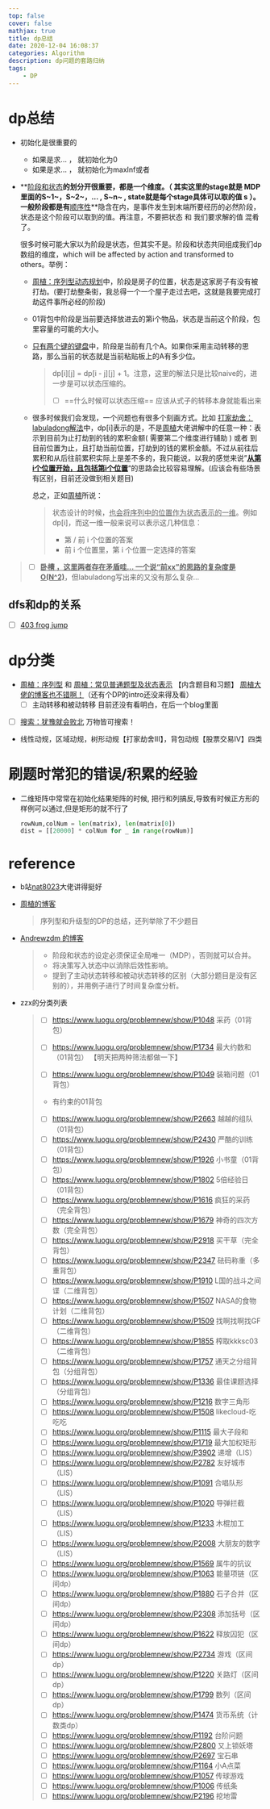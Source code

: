 ```yaml
---
top: false
cover: false
mathjax: true
title: dp总结
date: 2020-12-04 16:08:37
categories: Algorithm
description: dp问题的套路归纳
tags:
	- DP
---
```

# dp总结

* 初始化是很重要的

  * 如果是求...  ，  就初始化为0
  * 如果是求... ， 就初始化为maxInf或者

* **<u>阶段和状态</u>**的划分开很重要，都是一个维度。（ 其实这里的stage就是 MDP里面的S~1~，S~2~，... , S~n~ , state就是每个stage具体可以取的值 s ）。一般阶段都是有**<u>顺序性</u>**隐含在内，是事件发生到末端所要经历的必然阶段，状态是这个阶段可以取到的值。再注意，不要把状态 和 我们要求解的值 混肴了。

  很多时候可能大家以为阶段是状态，但其实不是。阶段和状态共同组成我们dp数组的维度，which will be affected by action and transformed to others。举例：

  * [周植：序列型动态规划](https://leetcode-cn.com/circle/article/kQfS5s/)中，阶段是房子的位置，状态是这家房子有没有被打劫。(要打劫整条街，我总得一个一个屋子走过去吧，这就是我要完成打劫这件事所必经的阶段)

  * 01背包中阶段是当前要选择放进去的第i个物品，状态是当前这个阶段，包里容量的可能的大小。

  * [只有两个键的键盘](https://leetcode-cn.com/problems/2-keys-keyboard/solution/dong-tai-gui-hua-xiang-xi-fen-xi-jie-shi-wei-shi-y/)中，阶段是当前有几个A。如果你采用主动转移的思路，那么当前的状态就是当前粘贴板上的A有多少位。

    > dp\[i][j] = dp\[i - j][j] + 1。注意，这里的解法只是比较naive的，进一步是可以状态压缩的。
    >
    > * [ ] ==什么时候可以状态压缩==  应该从式子的转移本身就能看出来

  * 很多时候我们会发现，一个问题也有很多个刻画方式。比如 [打家劫舍：labuladong解法](https://leetcode-cn.com/problems/house-robber-ii/solution/tong-yong-si-lu-tuan-mie-da-jia-jie-she-wen-ti-by-/)中，dp[i]表示的是，不是[周植](https://leetcode-cn.com/circle/article/kQfS5s/)大佬讲解中的任意一种：表示到目前为止打劫到的钱的累积金额( 需要第二个维度进行辅助 ) 或者 到目前位置为止，且打劫当前位置，打劫到的钱的累积金额。不过从前往后累积和从后往前累积实际上是差不多的，我只能说，以我的感觉来说”<u>**从第i个位置开始，且包括第i个位置**</u>“的思路会比较容易理解。(应该会有些场景有区别，目前还没做到相关题目)

    总之，正如[周植](https://leetcode-cn.com/circle/article/kQfS5s/)所说：

    > 状态设计的时候，<u>也会将序列中的位置作为状态表示的一维</u>。例如 dp[i]，而这一维一般来说可以表示这几种信息：
    > * 第 / 前 i 个位置的答案
    > * 前 i 个位置里，第 i 个位置一定选择的答案



> * [ ] **<u>卧槽  ，这里两者存在矛盾哇... 一个说“前xx”的思路的复杂度是O(N^2)</u>**，但labuladong写出来的又没有那么复杂...



## dfs和dp的关系

* [ ] [403 frog jump](https://leetcode.com/problems/frog-jump/submissions/)



# dp分类

* [周植：序列型](https://leetcode-cn.com/circle/article/kQfS5s/) 和 [周植：常见普通题型及状态表示](https://leetcode-cn.com/circle/article/VFZEXA/)  【内含题目和习题】  [周植大佬的博客也不错啊！](https://wnjxyk.tech/117.html)（还有个DP的intro还没来得及看）
  * [ ] 主动转移和被动转移 目前还没有看明白，在后一个blog里面

* [ ] [搜索：犹豫就会败北](https://www.bilibili.com/video/BV1Y7411N7Bn)  万物皆可搜索！

* 线性动规，区域动规，树形动规【打家劫舍Ⅲ】，背包动规【股票交易Ⅳ】四类





# 刷题时常犯的错误/积累的经验

* 二维矩阵中常常在初始化结果矩阵的时候, 把行和列搞反,导致有时候正方形的样例可以通过,但是矩形的就不行了

    ```python
    rowNum,colNum = len(matrix), len(matrix[0])
    dist = [[20000] * colNum for _ in range(rowNum)]
    ```




# reference

* b站[nat8023](https://space.bilibili.com/149758)大佬讲得挺好

* [周植的博客](https://wnjxyk.keji.moe/algorithm/algorithm-abc/sequence-dp)

  > 序列型和升级型的DP的总结，还列举除了不少题目

* [Andrewzdm 的博客](https://www.luogu.com.cn/blog/0408Dodgemin/dp-conceptions)

  > * 阶段和状态的设定必须保证全局唯一（MDP），否则就可以合并。
  > * 将决策写入状态中以消除后效性影响。
  > * 提到了主动状态转移和被动状态转移的区别（大部分题目是没有区别的），并用例子进行了时间复杂度分析。

* zzx的分类列表

  > * [ ] https://www.luogu.org/problemnew/show/P1048 采药（01背包）
  >
  > * [ ] https://www.luogu.org/problemnew/show/P1734 最大约数和（01背包） 【明天把两种筛法都做一下】
  > * [ ] https://www.luogu.org/problemnew/show/P1049 装箱问题（01背包）
  > * 有约束的01背包
  > * [ ] https://www.luogu.org/problemnew/show/P2663 越越的组队（01背包）
  > * [ ] https://www.luogu.org/problemnew/show/P2430 严酷的训练（01背包）
  > * [ ] https://www.luogu.org/problemnew/show/P1926 小书童（01背包）
  > * [ ] https://www.luogu.org/problemnew/show/P1802 5倍经验日（01背包）
  > * [ ] https://www.luogu.org/problemnew/show/P1616 疯狂的采药（完全背包）
  > * [ ] https://www.luogu.org/problemnew/show/P1679 神奇的四次方数（完全背包）
  > * [ ] https://www.luogu.org/problemnew/show/P2918 买干草（完全背包）
  > * [ ] https://www.luogu.org/problemnew/show/P2347 砝码称重（多重背包）
  > * [ ] https://www.luogu.org/problemnew/show/P1910 L国的战斗之间谍（二维背包）
  > * [ ] https://www.luogu.org/problemnew/show/P1507 NASA的食物计划（二维背包）
  > * [ ] https://www.luogu.org/problemnew/show/P1509 找啊找啊找GF（二维背包）
  > * [ ] https://www.luogu.org/problemnew/show/P1855 榨取kkksc03（二维背包）
  > * [ ] https://www.luogu.org/problemnew/show/P1757 通天之分组背包（分组背包）
  > * [ ] https://www.luogu.org/problemnew/show/P1336 最佳课题选择（分组背包）
  > * [ ] https://www.luogu.org/problemnew/show/P1216 数字三角形
  > * [ ] https://www.luogu.org/problemnew/show/P1508 likecloud-吃吃吃
  > * [ ] https://www.luogu.org/problemnew/show/P1115 最大子段和
  > * [ ] https://www.luogu.org/problemnew/show/P1719 最大加权矩形
  > * [ ] https://www.luogu.org/problemnew/show/P3902 递增（LIS）
  > * [ ] https://www.luogu.org/problemnew/show/P2782 友好城市（LIS）
  > * [ ] https://www.luogu.org/problemnew/show/P1091 合唱队形（LIS）
  > * [ ] https://www.luogu.org/problemnew/show/P1020 导弹拦截（LIS）
  > * [ ] https://www.luogu.org/problemnew/show/P1233 木棍加工（LIS）
  > * [ ] https://www.luogu.org/problemnew/show/P2008 大朋友的数字（LIS）
  > * [ ] https://www.luogu.org/problemnew/show/P1569 属牛的抗议
  > * [ ] https://www.luogu.org/problemnew/show/P1063 能量项链（区间dp）
  > * [ ] https://www.luogu.org/problemnew/show/P1880 石子合并（区间dp）
  > * [ ] https://www.luogu.org/problemnew/show/P2308 添加括号（区间dp）
  > * [ ] https://www.luogu.org/problemnew/show/P1622 释放囚犯（区间dp）
  > * [ ] https://www.luogu.org/problemnew/show/P2734 游戏（区间dp）
  > * [ ] https://www.luogu.org/problemnew/show/P1220 关路灯（区间dp）
  > * [ ] https://www.luogu.org/problemnew/show/P1799 数列（区间dp）
  > * [ ] https://www.luogu.org/problemnew/show/P1474 货币系统（计数类dp）
  > * [ ] https://www.luogu.org/problemnew/show/P1192 台阶问题
  > * [ ] https://www.luogu.org/problemnew/show/P2800 又上锁妖塔
  > * [ ] https://www.luogu.org/problemnew/show/P2697 宝石串
  > * [ ] https://www.luogu.org/problemnew/show/P1164 小A点菜
  > * [ ] https://www.luogu.org/problemnew/show/P1057 传球游戏
  > * [ ] https://www.luogu.org/problemnew/show/P1006 传纸条
  > * [ ] https://www.luogu.org/problemnew/show/P2196 挖地雷
  >